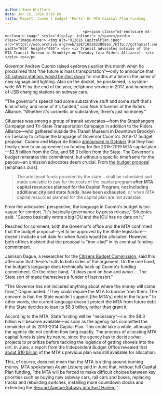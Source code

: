 ```yaml
---
author: Emma Whitford
date: Jan 26, 2016 5:18 pm
title: Report: Cuomo's Budget "Punts" On MTA Capital Plan Funding 
---
```


	
										<p><span class="mt-enclosure mt-enclosure-image" style="display: inline;"> </span></p><div class="image-none"> <img alt="012616_CapitalPlan.jpeg" src="https://web.archive.org/web/20171022022800im_/http://gothamist.com/attachments/nyc_ewhitford/012616_CapitalPlan.jpeg" width="640" height="480"> <br> <i> Transit advocates outside of the MTA Transit Museum in Brooklyn on Tuesday (via Riders Alliance). </i></div> <p></p>

<p>Governor Andrew Cuomo raised eyebrows earlier this month when he proclaimed that &quot;the future is mass transportation&quot;&#x2014;only to announce that <a href="https://web.archive.org/web/20171022022800/http://gothamist.com/2016/01/08/subway_facelift_shutdown.php">30 subway stations would be shut down</a> for months at a time in the name of new signage and lighting. Also on the docket, he proclaimed, is system-wide Wi-Fi by the end of the year, cellphone service in 2017, and hundreds of USB charging stations on subway cars. </p>

<p>&quot;The governor&apos;s speech had some substantive stuff and some stuff that&apos;s kind of silly, and none of it&apos;s funded,&quot; said Nick Sifuentes of the Riders Alliance. &quot;Whether it&apos;s cosmetic or substantive, there&apos;s just no money.&quot; </p>

<p>Sifuentes was among a group of transit advocates&#x2014;from the Straphangers Campaign and Tri-State Transportation Campaign in addition to the Riders Alliance&#x2014;who gathered outside the Transit Museum in Downtown Brooklyn on Tuesday to critique the language of Governor Cuomo&apos;s 2016-17 budget proposal. Cuomo and Mayor de Blasio <a href="https://web.archive.org/web/20171022022800/http://gothamist.com/2015/10/10/at_last_cuomo_and_de_blasio_have_ag.php">announced in October</a> that they had finally come to an agreement on funding for the 2015-2019 MTA capital plan&#x2014;$2.5 billion from the City, and $8.3 billion from the State. The Governor&apos;s budget reiterates this commitment, but without a specific timeframe for the payout&#x2014;an omission advocates deem crucial. From <a href="https://web.archive.org/web/20171022022800/https://www.budget.ny.gov/pubs/executive/eBudget1617/fy1617artVIIbills/TEDArticleVII.pdf">the budget proposal</a> [emphasis ours]: </p>

<blockquote>The additional funds provided by the state... shall be scheduled and made available to pay for the costs of the capital program <strong>after MTA capital resources planned for the Capital Program, not including additional city and state funds, have been exhausted</strong>, or when MTA capital resources planned for the capital plan are not available.</blockquote>

<p>From the advocates&apos; perspective, the language in Cuomo&apos;s budget is too vague for comfort. &quot;It&apos;s basically governance by press release,&quot; Sifuentes said. &quot;Cuomo basically wrote a big IOU and the IOU has no date on it.&quot; </p>

<p>Reached for comment, both the Governor&apos;s office and the MTA confirmed that the budget proposal&#x2014;yet to be approved by the State legislature&#x2014;doesn&apos;t include a set date for when funds would be allocated. However, both offices insisted that the proposal is &quot;iron-clad&quot; in its eventual funding commitment. </p>

<p>Jamison Dague, a researcher for the <a href="https://web.archive.org/web/20171022022800/http://www.cbcny.org/">Citizens Budget Commission</a>, said this afternoon that there&apos;s truth to both sides of the argument. On the one hand, the budget&apos;s language does technically back up Cuomo&apos;s funding commitment. On the other hand, &quot;It does punt on <em>how</em> and <em>when</em>.... The State sort of made themselves a funder of last resort.&quot;  </p>

<p>&quot;The Governor has not included anything about where the money will come from,&quot; Dague added. &quot;They could require the MTA to borrow from them. The concern is that the State wouldn&apos;t support [the MTA&apos;s] debt in the future.&quot; In other words, the current language doesn&apos;t protect the MTA from future debt if the State decides to loan its $8.3 billion, rather than grant it. </p>

<p>According to the MTA, State funding will be &quot;necessary&quot;&#x2014;i.e. the $8.3 billion will become available&#x2014;as soon as the agency has committed the remainder of its 2010-2014 Capital Plan. This could take a while, although the agency did not confirm how long exactly. The process of allocating MTA capital funds is slow by nature, since the agency has to decide what projects to prioritize before tackling the logistics of getting shovels into the dirt. In June, a report from the Independent Budget Office revealed that <a href="https://web.archive.org/web/20171022022800/http://gothamist.com/2015/06/09/city_review_finds_that_mta_is_slowi.php">about $10 billion</a> of the MTA&apos;s previous plan was still available for allocation. </p>

<p>This, of course, does not mean that the MTA is sitting around burning money. MTA spokesman Adam Lisberg said in June that, without full Capital Plan funding, &quot;the MTA will be forced to make difficult choices between key priorities such as buying new subway cars, rail cars and buses, replacing tracks and rebuilding switches, installing more countdown clocks and extending the <a href="https://web.archive.org/web/20171022022800/http://gothamist.com/2015/10/28/subway_mta_second_ave.php">Second Avenue Subway into East Harlem</a>.&quot; </p>					
										
									
				